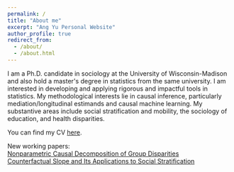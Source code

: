 ```yaml
---
permalink: /
title: "About me"
excerpt: "Ang Yu Personal Website"
author_profile: true
redirect_from: 
  - /about/
  - /about.html
---
```


I am a Ph.D. candidate in sociology at the University of Wisconsin-Madison and also hold a master's degree in statistics from the same university. I am interested in developing and applying rigorous and impactful tools in statistics. My methodological interests lie in causal inference, particularly mediation/longitudinal estimands and causal machine learning. My substantive areas include social stratification and mobility, the sociology of education, and health disparities.

You can find my CV [here](https://ang-yu.github.io/files/MyCV.pdf).
<!-- And [here](https://ang-yu.github.io/files/AngYu_Resume.pdf)'s my industry resume -->

New working papers: <br>
[Nonparametric Causal Decomposition of Group Disparities](https://arxiv.org/abs/2306.16591) <br>
[Counterfactual Slope and Its Applications to Social Stratification](https://arxiv.org/abs/2401.07000)
